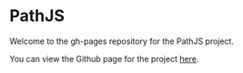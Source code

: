 # PathJS #

Welcome to the gh-pages repository for the PathJS project.

You can view the Github page for the project [here](http://github.com/mtrpcic/pathjs).